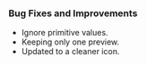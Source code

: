 ### Bug Fixes and Improvements

- Ignore primitive values.
- Keeping only one preview.
- Updated to a cleaner icon.
